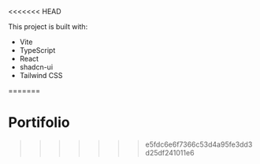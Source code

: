 <<<<<<< HEAD

This project is built with:

- Vite
- TypeScript
- React
- shadcn-ui
- Tailwind CSS


=======
# Portifolio
>>>>>>> e5fdc6e6f7366c53d4a95fe3dd3d25df241011e6
